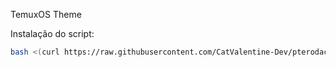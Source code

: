 TemuxOS Theme

Instalação do script:
```sh
bash <(curl https://raw.githubusercontent.com/CatValentine-Dev/pterodactylthemes/main/instalador.sh)
```

